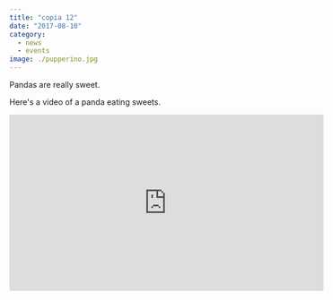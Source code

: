 ```yaml
---
title: "copia 12"
date: "2017-08-10"
category:
  - news
  - events
image: ./pupperino.jpg
---
```


Pandas are really sweet.

Here's a video of a panda eating sweets.

<iframe width="560" height="315" src="https://www.youtube.com/embed/4n0xNbfJLR8" frameborder="0" allowfullscreen></iframe>